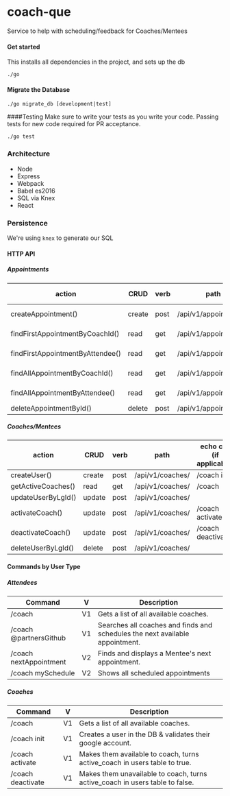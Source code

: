 # coach-que
Service to help with scheduling/feedback for Coaches/Mentees

#### Get started
This installs all dependencies in the project, and sets up the db
```
./go
```

#### Migrate the Database

```
./go migrate_db [development|test]
```

####Testing
Make sure to write your tests as you write your code. Passing tests for new code required for PR acceptance.
```
./go test
```

### Architecture

- Node
- Express
- Webpack
- Babel es2016
- SQL via Knex
- React

### Persistence

We're using `knex` to generate our SQL

#### HTTP API

##### Appointments

| action                           | CRUD   | verb | path                       | echo call (if applicable) |
| -------------------------------- | ------ | ---- | -------------------------- | ------------------------- |
| createAppointment()              | create | post | /api/v1/appointments/      | /coach @partnersGithub    |
| findFirstAppointmentByCoachId()  | read   | get  | /api/v1/appointments/      | /coach nextAppointment    |
| findFirstAppointmentByAttendee() | read   | get  | /api/v1/appointments/      | /coach nextAppointment    |
| findAllAppointmentByCoachId()    | read   | get  | /api/v1/appointments/      | /coach mySchedule         |
| findAllAppointmentByAttendee()   | read   | get  | /api/v1/appointments/      | /coach mySchedule         |
| deleteAppointmentById()          | delete | post | /api/v1/appointments/      |                           |

##### Coaches/Mentees

| action                           | CRUD   | verb | path                       | echo call (if applicable) |
| -------------------------------- | ------ | ---- | -------------------------- | ------------------------- |
| createUser()                     | create | post | /api/v1/coaches/           | /coach init               |
| getActiveCoaches()               | read   | get  | /api/v1/coaches/           | /coach                    |
| updateUserByLgId()               | update | post | /api/v1/coaches/           |                           |
| activateCoach()                  | update | post | /api/v1/coaches/           | /coach activate           |
| deactivateCoach()                | update | post | /api/v1/coaches/           | /coach deactivate         |
| deleteUserByLgId()               | delete | post | /api/v1/coaches/           |                           |

#### Commands by User Type

##### Attendees
| Command                      | V  | Description                                                                  |
| ---------------------------- | -- | ---------------------------------------------------------------------------- |
| /coach                       | V1 | Gets a list of all available coaches.                                        |
| /coach @partnersGithub       | V1 | Searches all coaches and finds and schedules the next available appointment. |
| /coach nextAppointment       | V2 | Finds and displays a Mentee's next appointment.                              |
| /coach mySchedule            | V2 | Shows all scheduled appointments                                             |

##### Coaches
| Command                      | V  | Description                                                                    |
| ---------------------------- | -- | ------------------------------------------------------------------------------ |
| /coach                       | V1 | Gets a list of all available coaches.                                          |
| /coach init                  | V1 | Creates a user in the DB & validates their google account.                     |
| /coach activate              | V1 | Makes them available to coach, turns active_coach in users table to true.      |
| /coach deactivate            | V1 | Makes them unavailable to coach, turns active_coach in users table to false.   |

